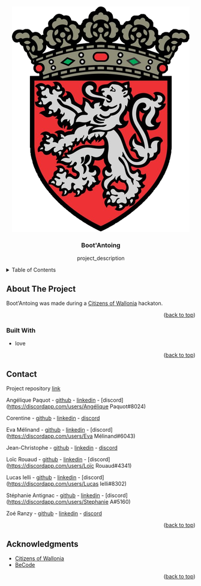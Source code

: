 <div id="top"></div>



<!-- PROJECT LOGO -->
<br />
<div align="center">
  <a href="">
    <img src="./src/media/antoing.png" alt="Antoing armories" size="40%">
  </a>

<h3 align="center">Boot'Antoing</h3>

  <p align="center">
    project_description
  </p>
</div>



<!-- TABLE OF CONTENTS -->
<details>
  <summary>Table of Contents</summary>
  <ol>
    <li>
      <a href="#about-the-project">About The Project</a>
      <ul>
        <li><a href="#built-with">Built With</a></li>
      </ul>
    </li>
    <li><a href="#contact">Contact</a></li>
    <li><a href="#acknowledgments">Acknowledgments</a></li>
  </ol>
</details>



<!-- ABOUT THE PROJECT -->
## About The Project

Boot'Antoing was made during a [Citizens of Wallonia](https://www.citizensofwallonia.be/) hackaton. 

<p align="right">(<a href="#top">back to top</a>)</p>

### Built With

* love

<p align="right">(<a href="#top">back to top</a>)</p>



<!-- CONTACT -->
## Contact

Project repository [link](https://github.com/JeanChristopheM/wallonia)

Angélique Paquot - [github]() - [linkedin]() - [discord](https://discordapp.com/users/Angélique Paquot#8024)

Corentine - [github]() - [linkedin]() - [discord](https://discordapp.com/users/Corentine#1141)

Eva Mélinand - [github]() - [linkedin]() - [discord](https://discordapp.com/users/Eva Mélinand#6043)

Jean-Christophe - [github]() - [linkedin]() - [discord](https://discordapp.com/users/JeanCM#7711)

Loïc Rouaud - [github]() - [linkedin]() - [discord](https://discordapp.com/users/Loïc Rouaud#4341)

Lucas Ielli - [github]() - [linkedin]() - [discord](https://discordapp.com/users/Lucas Ielli#8302)

Stéphanie Antignac - [github](https://github.com/StephanieAn) - [linkedin](www.linkedin.com/in/stéphanie-antignac) - [discord](https://discordapp.com/users/Stephanie A#5160)

Zoé Ranzy - [github](https://github.com/hawkstan) - [linkedin](https://www.linkedin.com/in/z-m-ranzy/) - [discord](https://discordapp.com/users/nfr#7235/)

<p align="right">(<a href="#top">back to top</a>)</p>



<!-- ACKNOWLEDGMENTS -->
## Acknowledgments

* [Citizens of Wallonia](https://www.citizensofwallonia.be/)
* [BeCode](https://becode.org/)

<p align="right">(<a href="#top">back to top</a>)</p>
